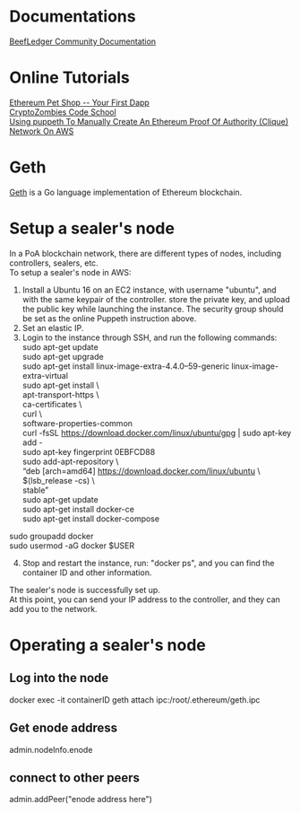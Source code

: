 # Documentations 
[BeefLedger Community Documentation](https://hackmd.io/5g3l7aaXR-SfTGjM1W1ljA?both)  
# Online Tutorials
[Ethereum Pet Shop -- Your First Dapp](https://www.trufflesuite.com/tutorials/pet-shop)  
[CryptoZombies Code School](https://cryptozombies.io/)  
[Using puppeth To Manually Create An Ethereum Proof Of Authority (Clique) Network On AWS](https://medium.com/@collin.cusce/using-puppeth-to-manually-create-an-ethereum-proof-of-authority-clique-network-on-aws-ae0d7c906cce)  
# Geth
[Geth](https://geth.ethereum.org/downloads/) is a Go language implementation of Ethereum blockchain.
# Setup a sealer's node
In a PoA blockchain network, there are different types of nodes, including controllers, sealers, etc.  
To setup a sealer's node in AWS:  
1. Install a Ubuntu 16 on an EC2 instance, with username "ubuntu", and with the same keypair of the controller. store the private key, and upload the public key while launching the instance. The security group should be set as the online Puppeth instruction above.  
2. Set an elastic IP.  
3. Login to the instance through SSH, and run the following commands:  
sudo apt-get update  
sudo apt-get upgrade  
sudo apt-get install linux-image-extra-4.4.0–59-generic linux-image-extra-virtual  
sudo apt-get install \  
 apt-transport-https \  
 ca-certificates \  
 curl \  
 software-properties-common  
curl -fsSL https://download.docker.com/linux/ubuntu/gpg | sudo apt-key add -  
sudo apt-key fingerprint 0EBFCD88  
sudo add-apt-repository \  
 “deb [arch=amd64] https://download.docker.com/linux/ubuntu \  
 $(lsb_release -cs) \  
 stable”  
sudo apt-get update  
sudo apt-get install docker-ce  
sudo apt-get install docker-compose  
  
sudo groupadd docker  
sudo usermod -aG docker $USER  
  
4. Stop and restart the instance, run: "docker ps", and you can find the container ID and other information.  
  
The sealer's node is successfully set up.  
At this point, you can send your IP address to the controller, and they can add you to the network.  
  
# Operating a sealer's node
## Log into the node
docker exec -it containerID geth attach ipc:/root/.ethereum/geth.ipc  
## Get enode address  
admin.nodeInfo.enode  
## connect to other peers
admin.addPeer("enode address here")  

